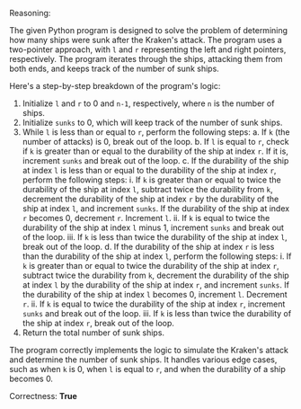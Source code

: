 Reasoning:

The given Python program is designed to solve the problem of determining how many ships were sunk after the Kraken's attack. The program uses a two-pointer approach, with `l` and `r` representing the left and right pointers, respectively. The program iterates through the ships, attacking them from both ends, and keeps track of the number of sunk ships.

Here's a step-by-step breakdown of the program's logic:

1. Initialize `l` and `r` to 0 and `n-1`, respectively, where `n` is the number of ships.
2. Initialize `sunks` to 0, which will keep track of the number of sunk ships.
3. While `l` is less than or equal to `r`, perform the following steps:
   a. If `k` (the number of attacks) is 0, break out of the loop.
   b. If `l` is equal to `r`, check if `k` is greater than or equal to the durability of the ship at index `r`. If it is, increment `sunks` and break out of the loop.
   c. If the durability of the ship at index `l` is less than or equal to the durability of the ship at index `r`, perform the following steps:
      i. If `k` is greater than or equal to twice the durability of the ship at index `l`, subtract twice the durability from `k`, decrement the durability of the ship at index `r` by the durability of the ship at index `l`, and increment `sunks`. If the durability of the ship at index `r` becomes 0, decrement `r`. Increment `l`.
      ii. If `k` is equal to twice the durability of the ship at index `l` minus 1, increment `sunks` and break out of the loop.
      iii. If `k` is less than twice the durability of the ship at index `l`, break out of the loop.
   d. If the durability of the ship at index `r` is less than the durability of the ship at index `l`, perform the following steps:
      i. If `k` is greater than or equal to twice the durability of the ship at index `r`, subtract twice the durability from `k`, decrement the durability of the ship at index `l` by the durability of the ship at index `r`, and increment `sunks`. If the durability of the ship at index `l` becomes 0, increment `l`. Decrement `r`.
      ii. If `k` is equal to twice the durability of the ship at index `r`, increment `sunks` and break out of the loop.
      iii. If `k` is less than twice the durability of the ship at index `r`, break out of the loop.
4. Return the total number of sunk ships.

The program correctly implements the logic to simulate the Kraken's attack and determine the number of sunk ships. It handles various edge cases, such as when `k` is 0, when `l` is equal to `r`, and when the durability of a ship becomes 0.

Correctness: **True**